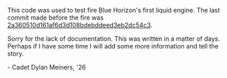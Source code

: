This code was used to test fire Blue Horizon's first liquid engine. The last commit made before the fire was [2a360510d161af6d3d108bdebddeed3eb2dc54c3](https://github.com/USAFA-Blue-Horizon/mojave-sphinx-gsea/commit/2a360510d161af6d3d108bdebddeed3eb2dc54c3).

Sorry for the lack of documentation. This was written in a matter of days. Perhaps if I have some time I will add some more information and tell the story.

\- Cadet Dylan Meiners, '26
